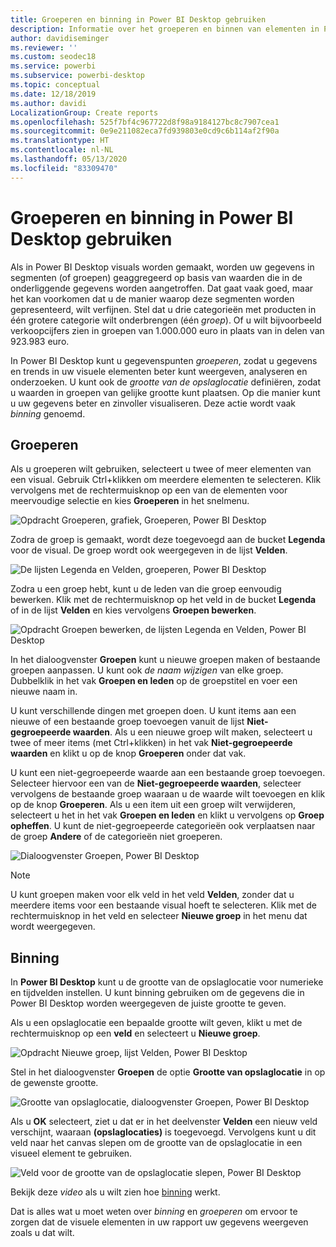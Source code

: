 ```yaml
---
title: Groeperen en binning in Power BI Desktop gebruiken
description: Informatie over het groeperen en binnen van elementen in Power BI Desktop
author: davidiseminger
ms.reviewer: ''
ms.custom: seodec18
ms.service: powerbi
ms.subservice: powerbi-desktop
ms.topic: conceptual
ms.date: 12/18/2019
ms.author: davidi
LocalizationGroup: Create reports
ms.openlocfilehash: 525f7bf4c967722d8f98a9184127bc8c7907cea1
ms.sourcegitcommit: 0e9e211082eca7fd939803e0cd9c6b114af2f90a
ms.translationtype: HT
ms.contentlocale: nl-NL
ms.lasthandoff: 05/13/2020
ms.locfileid: "83309470"
---
```

# <a name="use-grouping-and-binning-in-power-bi-desktop"></a>Groeperen en binning in Power BI Desktop gebruiken
Als in Power BI Desktop visuals worden gemaakt, worden uw gegevens in segmenten (of groepen) geaggregeerd op basis van waarden die in de onderliggende gegevens worden aangetroffen. Dat gaat vaak goed, maar het kan voorkomen dat u de manier waarop deze segmenten worden gepresenteerd, wilt verfijnen. Stel dat u drie categorieën met producten in één grotere categorie wilt onderbrengen (één *groep*). Of u wilt bijvoorbeeld verkoopcijfers zien in groepen van 1.000.000 euro in plaats van in delen van 923.983 euro.

In Power BI Desktop kunt u gegevenspunten *groeperen*, zodat u gegevens en trends in uw visuele elementen beter kunt weergeven, analyseren en onderzoeken. U kunt ook de *grootte van de opslaglocatie* definiëren, zodat u waarden in groepen van gelijke grootte kunt plaatsen. Op die manier kunt u uw gegevens beter en zinvoller visualiseren. Deze actie wordt vaak *binning* genoemd.

## <a name="using-grouping"></a>Groeperen
Als u groeperen wilt gebruiken, selecteert u twee of meer elementen van een visual. Gebruik Ctrl+klikken om meerdere elementen te selecteren. Klik vervolgens met de rechtermuisknop op een van de elementen voor meervoudige selectie en kies **Groeperen** in het snelmenu.

![Opdracht Groeperen, grafiek, Groeperen, Power BI Desktop](media/desktop-grouping-and-binning/grouping-binning_1.png)

Zodra de groep is gemaakt, wordt deze toegevoegd aan de bucket **Legenda** voor de visual. De groep wordt ook weergegeven in de lijst **Velden**.

![De lijsten Legenda en Velden, groeperen, Power BI Desktop](media/desktop-grouping-and-binning/grouping-binning_2.png)

Zodra u een groep hebt, kunt u de leden van die groep eenvoudig bewerken. Klik met de rechtermuisknop op het veld in de bucket **Legenda** of in de lijst **Velden** en kies vervolgens **Groepen bewerken**.

![Opdracht Groepen bewerken, de lijsten Legenda en Velden, Power BI Desktop](media/desktop-grouping-and-binning/grouping-binning_3.png)

In het dialoogvenster **Groepen** kunt u nieuwe groepen maken of bestaande groepen aanpassen. U kunt ook *de naam wijzigen* van elke groep. Dubbelklik in het vak **Groepen en leden** op de groepstitel en voer een nieuwe naam in.

U kunt verschillende dingen met groepen doen. U kunt items aan een nieuwe of een bestaande groep toevoegen vanuit de lijst **Niet-gegroepeerde waarden**. Als u een nieuwe groep wilt maken, selecteert u twee of meer items (met Ctrl+klikken) in het vak **Niet-gegroepeerde waarden** en klikt u op de knop **Groeperen** onder dat vak.

U kunt een niet-gegroepeerde waarde aan een bestaande groep toevoegen. Selecteer hiervoor een van de **Niet-gegroepeerde waarden**, selecteer vervolgens de bestaande groep waaraan u de waarde wilt toevoegen en klik op de knop **Groeperen**. Als u een item uit een groep wilt verwijderen, selecteert u het in het vak **Groepen en leden** en klikt u vervolgens op **Groep opheffen**. U kunt de niet-gegroepeerde categorieën ook verplaatsen naar de groep **Andere** of de categorieën niet groeperen.

![Dialoogvenster Groepen, Power BI Desktop](media/desktop-grouping-and-binning/grouping-binning_4.png)

> [!NOTE]
> U kunt groepen maken voor elk veld in het veld **Velden**, zonder dat u meerdere items voor een bestaande visual hoeft te selecteren. Klik met de rechtermuisknop in het veld en selecteer **Nieuwe groep** in het menu dat wordt weergegeven.

## <a name="using-binning"></a>Binning
In **Power BI Desktop** kunt u de grootte van de opslaglocatie voor numerieke en tijdvelden instellen. U kunt binning gebruiken om de gegevens die in Power BI Desktop worden weergegeven de juiste grootte te geven.

Als u een opslaglocatie een bepaalde grootte wilt geven, klikt u met de rechtermuisknop op een **veld** en selecteert u **Nieuwe groep**.

![Opdracht Nieuwe groep, lijst Velden, Power BI Desktop](media/desktop-grouping-and-binning/grouping-binning_5.png)

Stel in het dialoogvenster **Groepen** de optie **Grootte van opslaglocatie** in op de gewenste grootte.

![Grootte van opslaglocatie, dialoogvenster Groepen, Power BI Desktop](media/desktop-grouping-and-binning/grouping-binning_6.png)

Als u **OK** selecteert, ziet u dat er in het deelvenster **Velden** een nieuw veld verschijnt, waaraan **(opslaglocaties)** is toegevoegd. Vervolgens kunt u dit veld naar het canvas slepen om de grootte van de opslaglocatie in een visueel element te gebruiken.

![Veld voor de grootte van de opslaglocatie slepen, Power BI Desktop](media/desktop-grouping-and-binning/grouping-binning_7.png)

Bekijk deze *video* als u wilt zien hoe [binning](https://www.youtube.com/watch?v=BRvdZSfO0DY) werkt.

Dat is alles wat u moet weten over *binning* en *groeperen* om ervoor te zorgen dat de visuele elementen in uw rapport uw gegevens weergeven zoals u dat wilt.
